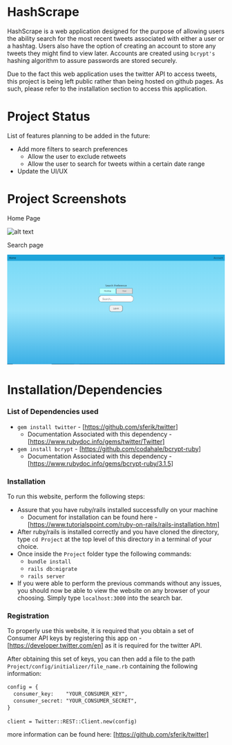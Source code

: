 # HashScrape

HashScrape is a web application designed for the purpose of allowing users the ability search for the most recent tweets associated with either a user or a hashtag. Users also have the option of creating an account to store any tweets they might find to view later. Accounts are created using ``bcrypt's`` hashing algorithm to assure passwords are stored securely.

Due to the fact this web application uses the twitter API to access tweets, this project is being left public rather than being hosted on github pages. As such, please refer to the installation section to access this application.

# Project Status

List of features planning to be added in the future:<br>
* Add more filters to search preferences
   * Allow the user to exclude retweets
   * Allow the user to search for tweets within a certain date range
* Update the UI/UX

# Project Screenshots

Home Page

![alt text](/Project/app/assets/images/home.gif)

Search page

![alt text](/Project/app/assets/images/Search_Page.PNG)

# Installation/Dependencies

### <b>List of Dependencies used</b>

* ``gem install twitter`` - [https://github.com/sferik/twitter]
    * Documentation Associated with this dependency - [https://www.rubydoc.info/gems/twitter/Twitter]
* ``gem install bcrypt`` - [https://github.com/codahale/bcrypt-ruby]
    * Documentation Associated with this dependency - [https://www.rubydoc.info/gems/bcrypt-ruby/3.1.5]

### <b>Installation</b>

To run this website, perform the following steps:
* Assure that you have ruby/rails installed successfully on your machine
    * Document for installation can be found here - [https://www.tutorialspoint.com/ruby-on-rails/rails-installation.htm]
* After ruby/rails is installed correctly and you have cloned the directory, type ``cd Project`` at the top level of this directory in a terminal of your choice.
* Once inside the ``Project`` folder type the following commands:
    * ``bundle install``
    * ``rails db:migrate``
    * ``rails server``
* If you were able to perform the previous commands without any issues, you should now be able to view the website on any browser of your choosing. Simply type ``localhost:3000`` into the search bar.

### <b>Registration</b>

To properly use this website, it is required that you obtain a set of Consumer API keys by registering this app on -[https://developer.twitter.com/en] as it is required for the twitter API.

After obtaining this set of keys, you can then add a file to the path ``Project/config/initializer/file_name.rb`` containing the following information: 

```
config = {
  consumer_key:    "YOUR_CONSUMER_KEY",
  consumer_secret: "YOUR_CONSUMER_SECRET",
}

client = Twitter::REST::Client.new(config)
```

more information can be found here: [https://github.com/sferik/twitter]
<br>

